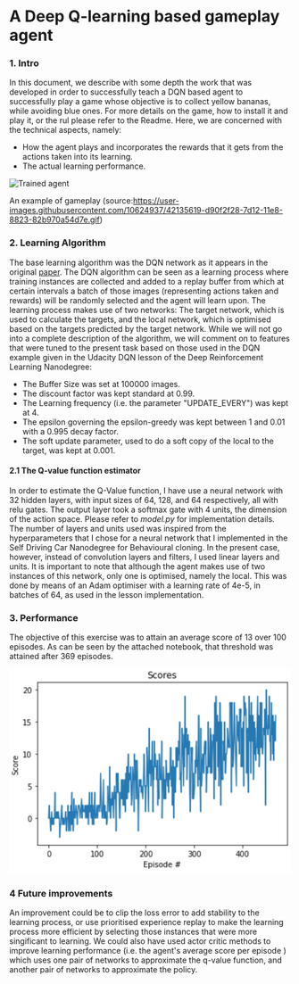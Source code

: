 [//]: # (Image References)

[image1]: https://user-images.githubusercontent.com/10624937/42135619-d90f2f28-7d12-11e8-8823-82b970a54d7e.gif "Trained Agent"

[image2]: Scores.png




# A Deep Q-learning based gameplay agent

### 1. Intro

In this document, we describe with some depth the work that was developed in order to successfully teach a DQN based agent to successfully play a game whose objective is to collect yellow bananas, while avoiding blue ones. For more details on the game, how to install it and play it, or the rul please refer to the Readme. Here, we are concerned with the technical aspects, namely:
- How the agent plays and incorporates the rewards that it gets from the actions taken into its learning.
- The actual learning performance.
    
![Trained agent][image1]

An example of gameplay (source:https://user-images.githubusercontent.com/10624937/42135619-d90f2f28-7d12-11e8-8823-82b970a54d7e.gif)

### 2. Learning Algorithm
The base learning algorithm was the DQN network as it appears in the original [paper](https://web.stanford.edu/class/psych209/Readings/MnihEtAlHassibis15NatureControlDeepRL.pdf).
The DQN algorithm can be seen as a learning process where training instances are collected and added to a replay buffer from which at certain intervals a batch of those images (representing actions taken and rewards) will be randomly selected and the agent will learn upon. The learning process makes use of two networks: The target network, which is used to calculate the targets, and the local network, which is optimised based on the targets predicted by the target network.
While we will not go into a complete description of the algorithm, we will comment on to features that were tuned to the present task based on those used in the DQN example given in the Udacity DQN lesson of the Deep Reinforcement Learning Nanodegree:
- The Buffer Size was set at 100000 images.
- The discount factor was kept standard at 0.99.
- The Learning frequency (i.e. the parameter "UPDATE_EVERY") was kept at 4.
- The epsilon governing the epsilon-greedy was kept between 1 and 0.01 with a 0.995 decay factor.
- The soft update parameter, used to do a soft copy of the local to the target, was kept at 0.001.

#### 2.1 The Q-value function estimator

In order to estimate the Q-Value function, I have use a neural network with 32 hidden layers, with input sizes of 64, 128, and 64 respectively, all with relu gates. The output layer took a softmax gate with 4 units, the dimension of the action space. Please refer to _model.py_ for implementation details. The number of layers and units used was inspired from the hyperparameters that I chose for a neural network that I implemented in the Self Driving Car Nanodegree for Behavioural cloning.
In the present case, however, instead of convolution layers and filters,  I used linear layers and units.
It is important to note that although the agent makes use of two instances of this network, only one is optimised, namely the local. This was done by means of an Adam optimiser with a learning rate of 4e-5, in batches of 64, as used in the lesson implementation.
### 3. Performance

The objective of this exercise was to attain an average score of 13 over 100 episodes. As can be seen by the attached notebook, that threshold was attained after 369 episodes.

![Scores][image2]



### 4 Future improvements

An improvement could be to clip the loss error to add stability to the learning process, or use prioritised experience replay to make the learning process more efficient by selecting those instances that were more singificant to learning. We could also have used actor critic methods to improve learning performance (i.e. the agent's average score per episode ) which uses one pair of networks to approximate the q-value function, and another pair of networks to approximate the policy.